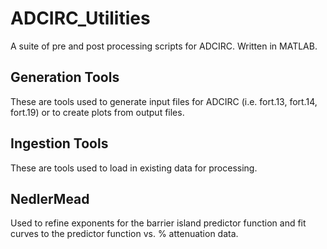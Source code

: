 # ADCIRC_Utilities
A suite of pre and post processing scripts for ADCIRC.  Written in MATLAB.

## Generation Tools
These are tools used to generate input files for ADCIRC (i.e. fort.13, fort.14, fort.19) or to create plots from output files.

## Ingestion Tools
These are tools used to load in existing data for processing.

## NedlerMead
Used to refine exponents for the barrier island predictor function and fit curves to the predictor function vs. % attenuation data.
